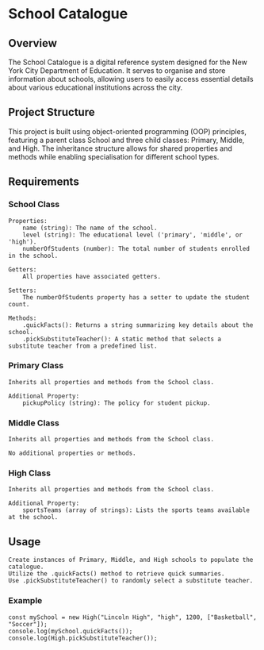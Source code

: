 # School Catalogue

## Overview

The School Catalogue is a digital reference system designed for the New York City Department of Education. It serves to organise and store information about schools, allowing users to easily access essential details about various educational institutions across the city.

## Project Structure

This project is built using object-oriented programming (OOP) principles, featuring a parent class School and three child classes: Primary, Middle, and High. The inheritance structure allows for shared properties and methods while enabling specialisation for different school types.

## Requirements

### School Class

    Properties:
        name (string): The name of the school.
        level (string): The educational level ('primary', 'middle', or 'high').
        numberOfStudents (number): The total number of students enrolled in the school.

    Getters:
        All properties have associated getters.

    Setters:
        The numberOfStudents property has a setter to update the student count.

    Methods:
        .quickFacts(): Returns a string summarizing key details about the school.
        .pickSubstituteTeacher(): A static method that selects a substitute teacher from a predefined list.

### Primary Class

    Inherits all properties and methods from the School class.
    
    Additional Property:
        pickupPolicy (string): The policy for student pickup.

### Middle Class

    Inherits all properties and methods from the School class.
    
    No additional properties or methods.

### High Class

    Inherits all properties and methods from the School class.
    
    Additional Property:
        sportsTeams (array of strings): Lists the sports teams available at the school.


## Usage
```
Create instances of Primary, Middle, and High schools to populate the catalogue.
Utilize the .quickFacts() method to retrieve quick summaries.
Use .pickSubstituteTeacher() to randomly select a substitute teacher.

```
### Example
```
const mySchool = new High("Lincoln High", "high", 1200, ["Basketball", "Soccer"]);
console.log(mySchool.quickFacts());
console.log(High.pickSubstituteTeacher());
```